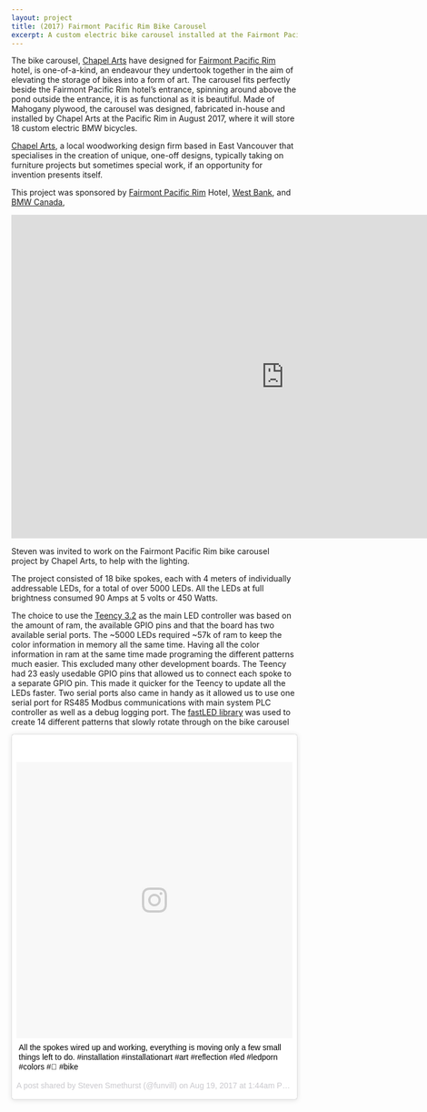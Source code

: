```yaml
---
layout: project
title: (2017) Fairmont Pacific Rim Bike Carousel
excerpt: A custom electric bike carousel installed at the Fairmont Pacific Rim hotel downtown Vancouver. 
---
```


The bike carousel, [Chapel Arts](http://www.chapelarts.com/) have designed for [Fairmont Pacific Rim](http://www.fairmont.com/pacific-rim-vancouver/) hotel, is one-of-a-kind, an endeavour they undertook together in the aim of elevating the storage of bikes into a form of art. The carousel fits perfectly beside the Fairmont Pacific Rim hotel’s entrance, spinning around above the pond outside the entrance, it is as functional as it is beautiful. Made of Mahogany plywood, the carousel was designed, fabricated in-house and installed by Chapel Arts at the Pacific Rim in August 2017, where it will store 18 custom electric BMW bicycles.

[Chapel Arts](http://www.chapelarts.com/), a local woodworking design firm based in East Vancouver that specialises in the creation of unique, one-off designs, typically taking on furniture projects but sometimes special work, if an opportunity for invention presents itself.

This project was sponsored by [Fairmont Pacific Rim](http://www.fairmont.com/pacific-rim-vancouver/) Hotel, [West Bank](http://westbankcorp.com/), and [BMW Canada](http://www.bmw-vancouver.ca/),

<iframe src="https://docs.google.com/presentation/d/e/2PACX-1vSSfAQlDwaPGL0XPGcZLLW5jpSQfVnvrHOe1xnP7N5wDRw3W1o9B5S2ofZeJcREbmiNgJ1MXSaxKEYm/embed?start=false&loop=true&delayms=7000" frameborder="0" width="960" height="569" allowfullscreen="true" mozallowfullscreen="true" webkitallowfullscreen="true"></iframe>

Steven was invited to work on the Fairmont Pacific Rim bike carousel project by Chapel Arts, to help with the lighting. 

The project consisted of 18 bike spokes, each with 4 meters of individually addressable LEDs, for a total of over 5000 LEDs. All the LEDs at full brightness consumed 90 Amps at 5 volts or 450 Watts. 

The choice to use the [Teency 3.2](https://www.pjrc.com/store/teensy32.html) as the main LED controller was based on the amount of ram, the available GPIO pins and that the board has two available serial ports. The ~5000 LEDs required ~57k of ram to keep the color information in memory all the same time. Having all the color information in ram at the same time made programing the different patterns much easier. This excluded many other development boards. The Teency had 23 easly usedable GPIO pins that allowed us to connect each spoke to a separate GPIO pin. This made it quicker for the Teency to update all the LEDs faster. Two serial ports also came in handy as it allowed us to use one serial port for RS485 Modbus communications with main system PLC controller as well as a debug logging port. The [fastLED library](https://github.com/FastLED/FastLED) was used to create 14 different patterns that slowly rotate through on the bike carousel 

<blockquote class="instagram-media" data-instgrm-captioned data-instgrm-version="7" style=" background:#FFF; border:0; border-radius:3px; box-shadow:0 0 1px 0 rgba(0,0,0,0.5),0 1px 10px 0 rgba(0,0,0,0.15); margin: 1px; max-width:658px; padding:0; width:99.375%; width:-webkit-calc(100% - 2px); width:calc(100% - 2px);"><div style="padding:8px;"> <div style=" background:#F8F8F8; line-height:0; margin-top:40px; padding:50.0% 0; text-align:center; width:100%;"> <div style=" background:url(data:image/png;base64,iVBORw0KGgoAAAANSUhEUgAAACwAAAAsCAMAAAApWqozAAAABGdBTUEAALGPC/xhBQAAAAFzUkdCAK7OHOkAAAAMUExURczMzPf399fX1+bm5mzY9AMAAADiSURBVDjLvZXbEsMgCES5/P8/t9FuRVCRmU73JWlzosgSIIZURCjo/ad+EQJJB4Hv8BFt+IDpQoCx1wjOSBFhh2XssxEIYn3ulI/6MNReE07UIWJEv8UEOWDS88LY97kqyTliJKKtuYBbruAyVh5wOHiXmpi5we58Ek028czwyuQdLKPG1Bkb4NnM+VeAnfHqn1k4+GPT6uGQcvu2h2OVuIf/gWUFyy8OWEpdyZSa3aVCqpVoVvzZZ2VTnn2wU8qzVjDDetO90GSy9mVLqtgYSy231MxrY6I2gGqjrTY0L8fxCxfCBbhWrsYYAAAAAElFTkSuQmCC); display:block; height:44px; margin:0 auto -44px; position:relative; top:-22px; width:44px;"></div></div> <p style=" margin:8px 0 0 0; padding:0 4px;"> <a href="https://www.instagram.com/p/BX-Bg_ehB1g/" style=" color:#000; font-family:Arial,sans-serif; font-size:14px; font-style:normal; font-weight:normal; line-height:17px; text-decoration:none; word-wrap:break-word;" target="_blank">All the spokes wired up and working, everything is moving only a few small things left to do. #installation #installationart #art #reflection #led #ledporn #colors #🎨 #bike</a></p> <p style=" color:#c9c8cd; font-family:Arial,sans-serif; font-size:14px; line-height:17px; margin-bottom:0; margin-top:8px; overflow:hidden; padding:8px 0 7px; text-align:center; text-overflow:ellipsis; white-space:nowrap;">A post shared by Steven Smethurst (@funvill) on <time style=" font-family:Arial,sans-serif; font-size:14px; line-height:17px;" datetime="2017-08-19T08:44:28+00:00">Aug 19, 2017 at 1:44am PDT</time></p></div></blockquote>
<script async defer src="//platform.instagram.com/en_US/embeds.js"></script>